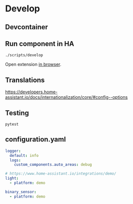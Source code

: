 # Develop

## Devcontainer

## Run component in HA

```
./scripts/develop
```

Open extension [in browser](http://localhost:8123/).

## Translations

https://developers.home-assistant.io/docs/internationalization/core/#config--options

## Testing

```
pytest

```

## configuration.yaml

```yaml
logger:
  default: info
  logs:
    custom_components.auto_areas: debug

# https://www.home-assistant.io/integrations/demo/
light:
  - platform: demo

binary_sensor:
  - platform: demo
```
